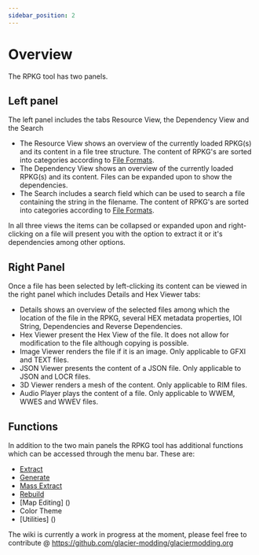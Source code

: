 ```yaml
---
sidebar_position: 2
---
```


# Overview

The RPKG tool has two panels.

## Left panel

The left panel includes the tabs Resource View, the Dependency View and the Search

-   The Resource View shows an overview of the currently loaded RPKG(s) and its content in a file tree structure. The content of RPKG's are sorted into categories according to [File Formats](/docs/glacier2/fileformats.md).
-   The Dependency View shows an overview of the currently loaded RPKG(s) and its content. Files can be expanded upon to show the dependencies.
-   The Search includes a search field which can be used to search a file containing the string in the filename. The content of RPKG's are sorted into categories according to [File Formats](/docs/glacier2/fileformats.md).

In all three views the items can be collapsed or expanded upon and right-clicking on a file will present you with the option to extract it or it's dependencies among other options.

## Right Panel

Once a file has been selected by left-clicking its content can be viewed in the right panel which includes Details and Hex Viewer tabs:

-   Details shows an overview of the selected files among which the location of the file in the RPKG, several HEX metadata properties, IOI String, Dependencies and Reverse Dependencies.
-   Hex Viewer present the Hex View of the file. It does not allow for modification to the file although copying is possible.
-   Image Viewer renders the file if it is an image. Only applicable to GFXI and TEXT files.
-   JSON Viewer presents the content of a JSON file. Only applicable to JSON and LOCR files.
-   3D Viewer renders a mesh of the content. Only applicable to RIM files.
-   Audio Player plays the content of a file. Only applicable to WWEM, WWES and WWEV files.

## Functions

In addition to the two main panels the RPKG tool has additional functions which can be accessed through the menu bar.
These are:

-   [Extract](extracting.md)
-   [Generate](generate.md)
-   [Mass Extract](mass_extract.md)
-   [Rebuild](rebuild.md)
-   [Map Editing] ()
-   Color Theme
-   [Utilities] ()

The wiki is currently a work in progress at the moment, please feel free to contribute @ https://github.com/glacier-modding/glaciermodding.org
